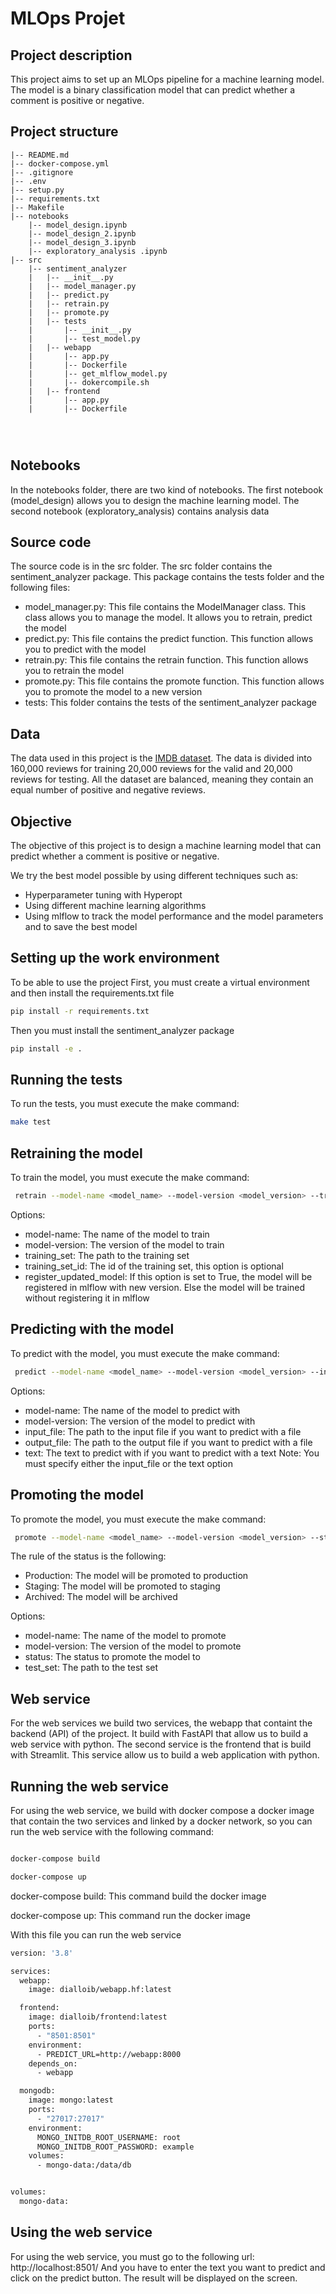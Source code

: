 # MLOps Projet 

## Project description

This project aims to set up an MLOps pipeline for a machine learning model. The model is a binary classification model that can predict whether a comment is positive or negative.

## Project structure

```
|-- README.md
|-- docker-compose.yml
|-- .gitignore
|-- .env
|-- setup.py
|-- requirements.txt
|-- Makefile
|-- notebooks
    |-- model_design.ipynb
    |-- model_design_2.ipynb
    |-- model_design_3.ipynb
    |-- exploratory_analysis .ipynb
|-- src
    |-- sentiment_analyzer
    |   |-- __init__.py
    |   |-- model_manager.py
    |   |-- predict.py
    |   |-- retrain.py
    |   |-- promote.py
    |   |-- tests
    |       |-- __init__.py
    |       |-- test_model.py
    |   |-- webapp
    |       |-- app.py
    |       |-- Dockerfile
    |       |-- get_mlflow_model.py
    |       |-- dokercompile.sh
    |   |-- frontend
    |       |-- app.py
    |       |-- Dockerfile


    
```	
## Notebooks
In the notebooks folder, there are two kind of notebooks. The first notebook (model_design) allows you to design the machine learning model. The second notebook (exploratory_analysis)
contains analysis data

## Source code

The source code is in the src folder. The src folder contains the sentiment_analyzer package. This package contains the tests folder and the following files: 
- model_manager.py: This file contains the ModelManager class. This class allows you to manage the model. It allows you to retrain, predict the model
- predict.py: This file contains the predict function. This function allows you to predict with the model
- retrain.py: This file contains the retrain function. This function allows you to retrain the model
- promote.py: This file contains the promote function. This function allows you to promote the model to a new version
- tests: This folder contains the tests of the sentiment_analyzer package

## Data
The data used in this project is the [IMDB dataset](https://www.kaggle.com/lakshmi25npathi/imdb-dataset-of-50k-movie-reviews). The data is divided into 160,000 reviews for training 20,000 reviews for the valid and 20,000 reviews for testing. All the dataset are balanced, meaning they contain an equal number of positive and negative reviews.

## Objective
The objective of this project is to design a machine learning model that can predict whether a comment is positive or negative.

We try the best model possible by using different techniques such as:

- Hyperparameter tuning with Hyperopt
- Using different machine learning algorithms
- Using mlflow to track the model performance and the model parameters and to save the best model


## Setting up the work environment
To be able to use the project
First, you must create a virtual environment and then install the requirements.txt file

```bash
pip install -r requirements.txt
```
Then you must install the sentiment_analyzer package

```bash
pip install -e .
```

## Running the tests
To run the tests, you must execute the make command:

```bash
make test
```

## Retraining the model
To train the model, you must execute the make command:

```bash
 retrain --model-name <model_name> --model-version <model_version> --training_set <data_path> ---training_set_id <training_set_id> --register_updated_model <register_updated_model>
```
Options:
- model-name: The name of the model to train
- model-version: The version of the model to train
- training_set: The path to the training set
- training_set_id: The id of the training set, this option is optional
- register_updated_model: If this option is set to True, the model will be registered in mlflow with new version. Else the model will be trained without registering it in mlflow

## Predicting with the model
To predict with the model, you must execute the make command:

```bash
 predict --model-name <model_name> --model-version <model_version> --input_file <data_path> --output_file <output_path> --text <text> 

```

Options:
- model-name: The name of the model to predict with
- model-version: The version of the model to predict with
- input_file: The path to the input file if you want to predict with a file
- output_file: The path to the output file if you want to predict with a file
- text: The text to predict with if you want to predict with a text
Note: You must specify either the input_file or the text option

## Promoting the model
To promote the model, you must execute the make command:

```bash
 promote --model-name <model_name> --model-version <model_version> --status <status_to_promote> --test_set <test_set_path> 

```
The rule of the status is the following:
- Production: The model will be promoted to production
- Staging: The model will be promoted to staging
- Archived: The model will be archived

Options:
- model-name: The name of the model to promote
- model-version: The version of the model to promote
- status: The status to promote the model to
- test_set: The path to the test set

## Web service

For the web services we build two services, the webapp that containt the backend (API) of the project. It build with FastAPI that allow us to build a web service with python. The second service is the frontend that is build with Streamlit. This service allow us to build a web application with python.

## Running the web service

For using the web service, we build with docker compose a docker image that contain the two services and linked by a docker network, so you can run the web service with the following command:

```bash

docker-compose build

docker-compose up

```
docker-compose build: This command build the docker image

docker-compose up: This command run the docker image

With this file you can run the web service
```bash
version: '3.8'

services:
  webapp:
    image: dialloib/webapp.hf:latest

  frontend:
    image: dialloib/frontend:latest
    ports:
      - "8501:8501"
    environment:
      - PREDICT_URL=http://webapp:8000
    depends_on:
      - webapp

  mongodb:
    image: mongo:latest
    ports:
      - "27017:27017"
    environment:
      MONGO_INITDB_ROOT_USERNAME: root
      MONGO_INITDB_ROOT_PASSWORD: example
    volumes:
      - mongo-data:/data/db


volumes:
  mongo-data:

```

## Using the web service
For using the web service, you must go to the following url: http://localhost:8501/
And you have to enter the text you want to predict and click on the predict button. The result will be displayed on the screen.











